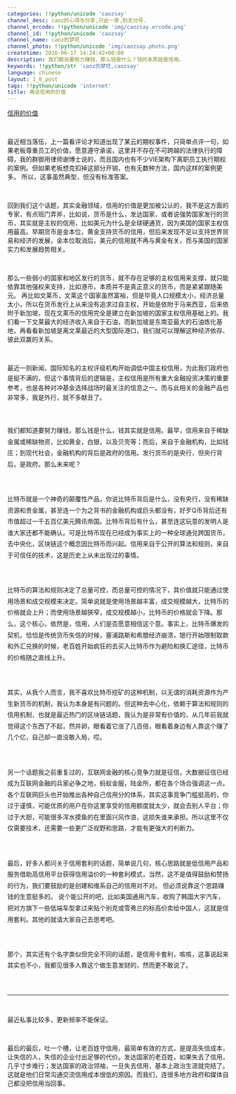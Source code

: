 ```yaml
---
categories: !!python/unicode 'caozsay'
channel_desc: caoz的心得与分享,只此一家,别无分号.
channel_ercode: !!python/unicode 'img/caozsay.ercode.png'
channel_id: !!python/unicode 'caozsay'
channel_name: caoz的梦呓
channel_photo: !!python/unicode 'img/caozsay.photo.png'
createtime: 2016-06-17 14:24:42+00:00
description: 我们都说要努力赚钱，那么钱是什么？钱的本质就是信用。
keywords: !!python/str 'caoz的梦呓,caozsay'
language: chinese
layout: 1_0_post
tags: !!python/unicode 'internet'
title: 再谈信用的价值
---
```

<div class="rich_media_content" id="js_content">
<p>
<a data_ue_src="http://mp.weixin.qq.com/s?__biz=MzI0MjA1Mjg2Ng==&amp;mid=2649866849&amp;idx=1&amp;sn=6b8625bbab26d62ec91a2a32f474649e&amp;scene=21#wechat_redirect" href="http://mp.weixin.qq.com/s?__biz=MzI0MjA1Mjg2Ng==&amp;mid=2649866849&amp;idx=1&amp;sn=6b8625bbab26d62ec91a2a32f474649e&amp;scene=21#wechat_redirect" target="_blank">
          信用的价值
         </a>
<br/>
</p>
<p>
<br/>
</p>
<p>
         最近相当落伍，上一篇看评论才知道出现了某云的期权事件，只简单点评一句，如果老板尊重员工的价值，愿意遵守承诺，这里并不存在不可跨越的法律执行的障碍，我的群御用律师谢博士说的，而且国内也有不少VIE架构下离职员工执行期权的案例。但如果老板想克扣掉这部分开销，也有无数种方法，国内这样的案例更多。 所以，这事虽然典型，但没有标准答案。
        </p>
<p>
<br/>
</p>
<p>
         回到我们这个话题，其实金融领域，信用的价值是更加被公认的，我不是这方面的专家，有点班门弄斧，比如说，货币是什么，发达国家，或者说强势国家发行的货币，其实就是主权的信用，比如美元为什么是全球硬通货，因为美国的国家主权信用最高。早期货币是金本位，黄金支持货币的信用，但后来发现不足以支持世界贸易和经济的发展，金本位取消后，美元的信用就不再与黄金有关，而与美国的国家实力和发展趋势相关。
        </p>
<p>
<br/>
</p>
<p>
         那么一些弱小的国家和地区发行的货币，就不存在足够的主权信用来支撑，就只能依靠其他强权来支持，比如港币，本质并不是真正意义的货币，而是紧紧跟随美元。 再比如文莱币，文莱这个国家虽然富裕，但是毕竟人口规模太小，经济总量太小，所以在货币发行上从来没有追求过自主权，开始是依附于马来西亚，后来依附于新加坡，现在文莱币的信用完全是建立在新加坡的国家主权信用基础上的。我们看一下文莱最大的经济收入来自于石油，而新加坡是东南亚最大的石油炼化基地，再看看新加坡是离文莱最近的大型国际港口，我们就可以理解这种经济依存、彼此双赢的关系。
        </p>
<p>
<br/>
</p>
<p>
<span style="line-height: 1.6;">
          最近一则新闻，国际知名的主权评级机构开始调低中国主权信用，为此我们政府也是挺不满的，但这个事情背后的逻辑是，主权信用是所有重大金融投资决策的重要参考，也是各种对冲基金选择战场时最关注的信息之一。而与此相关的金融产品也非常多，我是外行，就不多献丑了。
         </span>
<br/>
</p>
<p>
<span style="line-height: 1.6;">
<br/>
</span>
</p>
<p>
<span style="line-height: 1.6;">
</span>
</p>
<p style="line-height: 25.6px;">
         我们都知道要努力赚钱，那么钱是什么，钱其实就是信用。最早，信用来自于稀缺金属或稀缺物资，比如黄金，白银，以及贝壳等；而后，来自于金融机构，比如钱庄；到现代社会，金融机构的背后是政府的信用。发行货币的是央行，但央行背后，是政府。那么未来呢？
        </p>
<p style="line-height: 25.6px;">
<br/>
</p>
<p style="line-height: 25.6px;">
         比特币就是一个神奇的颠覆性产品，你说比特币背后是什么，没有央行，没有稀缺资源和贵金属，甚至连一个为之背书的金融机构或巨头都没有，好歹Q币背后还有市值超过一千五百亿美元腾讯帝国。比特币背后有什么，甚至连这玩意的发明人是谁大家还都不能确认。可是比特币现在已经成为事实上的一种全球通兑跨国货币，去中央化，区块链这个概念因比特币而兴起。信用来自于公开的算法和规则，来自于可信任的技术，这是历史上从未出现过的事情。
        </p>
<p style="line-height: 25.6px;">
<br/>
</p>
<p style="line-height: 25.6px;">
         比特币的算法和规则决定了总量可控，而总量可控的情况下，其价值就只能通过使用场景和成交规模来决定。简单说就是使用场景越丰富，成交规模越大，比特币的价格就会上升；而使用场景越狭窄，成交规模越小，比特币的价格就会下降。那么，这个核心，依然是，信用，人们是否愿意相信这个意。事实上，比特币爆发的契机，恰恰是传统货币失信的时候，塞浦路斯和希腊经济崩溃，银行开始限制取款和外汇兑换的时候，老百姓开始疯狂的去买入比特币作为避险和换汇途径，比特币的价格随之直线上升。
        </p>
<p style="line-height: 25.6px;">
<br/>
</p>
<p style="line-height: 25.6px;">
         其实，从我个人而言，我不喜欢比特币挖矿的这种机制，以无谓的消耗资源作为产生新货币的机制，我认为本身是有问题的。但这种去中心化，依赖于算法和规则的信用机制，也就是最近热门的区块链话题，我认为是非常有价值的，从几年前我就觉得这个东西了不起，然并卵，眼看着它涨了几百倍，眼看着身边有人靠这个赚了几个亿，自己却一直没敢入局，哎。
        </p>
<p style="line-height: 25.6px;">
<br/>
</p>
<p style="line-height: 25.6px;">
<span style="line-height: 25.6px;">
          另一个话题我之前重复过的，互联网金融的核心竞争力就是征信，大数据征信已经成为互联网金融的兵家必争之地，蚂蚁金服，陆金所，都在各个场合强调这一点。各个互联网巨头也开始推出各种自己信用分的体系，其实这事竞争门槛挺高的，你过于谨慎，可能优质的用户在你这里享受的信用额度就太少，就会去别人平台；你过于大胆，可能很多浑水摸鱼的在里面兴风作浪，这损失谁来承担。所以这里不仅仅需要技术，还需要一些更广泛视野和思路，才能有更强大的判断力。
         </span>
<br/>
</p>
<p style="line-height: 25.6px;">
<span style="line-height: 25.6px;">
<br/>
</span>
</p>
<p style="line-height: 25.6px;">
<span style="line-height: 25.6px;">
          最后，好多人都问关于信用套利的话题，简单说几句，核心思路就是低信用产品和服务借助高信用平台获得信用溢价的一种套利模式，当然，这不是值得鼓励和赞扬的行为，我们要鼓励的是创建和维系自己的信用对不对。 但必须说靠这个思路赚钱的生意挺多的。 说个能公开的吧，比如美国通用汽车，收购了韩国大宇汽车，把对方旗下一些低端车型拿过来贴个别克或雪弗兰的标高价卖给中国人，这就是信用套利。其他的就请大家自己去思考吧。
         </span>
</p>
<p style="line-height: 25.6px;">
<span style="line-height: 25.6px;">
<br/>
</span>
</p>
<p style="line-height: 25.6px;">
<span style="line-height: 25.6px;">
          那个，其实还有个名字类似但完全不同的话题，是信用卡套利，咳咳，这事说起来其实也不小，我都见很多人靠这个做生意发财的，然而更不敢说了。
         </span>
</p>
<p style="line-height: 25.6px;">
<span style="line-height: 25.6px;">
<br/>
</span>
</p>
<p style="line-height: 25.6px;">
<span style="line-height: 25.6px;">
</span>
</p>
<p>
<hr/>
<br/>
</p>
<p>
         最近私事比较多，更新频率不能保证。
        </p>
<p>
<br/>
</p>
<p>
         最后的最后，吐一个槽，让老百姓守信用，最简单有效的方式，是提高失信成本，让失信的人，失信的企业付出足够的代价。发达国家的老百姓，如果失去了信用，几乎寸步难行；发达国家的政治领袖，一旦失去信用，基本上政治生涯就完结了。这就是他们日常沟通交流信用成本很低的原因。而我们，连很多地方政府和媒体自己都没把信用当回事。
        </p>
<p style="line-height: 25.6px;">
<span style="line-height: 25.6px;">
</span>
</p>
<p>
<span style="line-height: 1.6;">
</span>
</p>
</div>